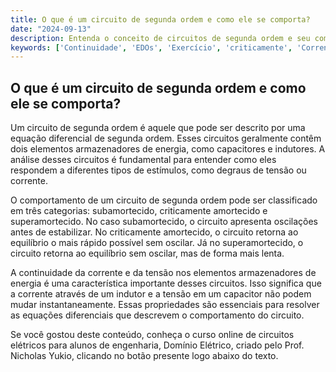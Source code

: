 ```yaml
---
title: O que é um circuito de segunda ordem e como ele se comporta?
date: "2024-09-13"
description: Entenda o conceito de circuitos de segunda ordem e seu comportamento em resposta a diferentes estímulos.
keywords: ['Continuidade', 'EDOs', 'Exercício', 'criticamente', 'Corrente', 'degrau', 'Ordem']
---
```


## O que é um circuito de segunda ordem e como ele se comporta?

Um circuito de segunda ordem é aquele que pode ser descrito por uma equação diferencial de segunda ordem. Esses circuitos geralmente contêm dois elementos armazenadores de energia, como capacitores e indutores. A análise desses circuitos é fundamental para entender como eles respondem a diferentes tipos de estímulos, como degraus de tensão ou corrente.

O comportamento de um circuito de segunda ordem pode ser classificado em três categorias: subamortecido, criticamente amortecido e superamortecido. No caso subamortecido, o circuito apresenta oscilações antes de estabilizar. No criticamente amortecido, o circuito retorna ao equilíbrio o mais rápido possível sem oscilar. Já no superamortecido, o circuito retorna ao equilíbrio sem oscilar, mas de forma mais lenta.

A continuidade da corrente e da tensão nos elementos armazenadores de energia é uma característica importante desses circuitos. Isso significa que a corrente através de um indutor e a tensão em um capacitor não podem mudar instantaneamente. Essas propriedades são essenciais para resolver as equações diferenciais que descrevem o comportamento do circuito.

Se você gostou deste conteúdo, conheça o curso online de circuitos elétricos para alunos de engenharia, Domínio Elétrico, criado pelo Prof. Nicholas Yukio, clicando no botão presente logo abaixo do texto.